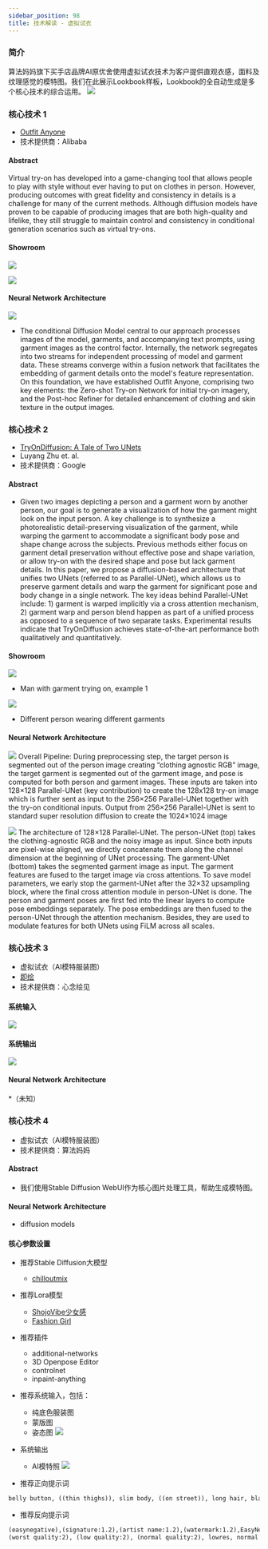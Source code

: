 ```yaml
---
sidebar_position: 98
title: 技术解读 - 虚拟试衣
---
```


### 简介
算法妈妈旗下买手店品牌AI原优舍使用虚拟试衣技术为客户提供直观衣感，面料及纹理感觉的模特图。我们在此展示Lookbook样板，Lookbook的全自动生成是多个核心技术的综合运用。
![](./20231224/lookbook.20240101.png)

### 核心技术 1
* [Outfit Anyone](https://humanaigc.github.io/outfit-anyone/)
* 技术提供商：Alibaba

#### Abstract
Virtual try-on has developed into a game-changing tool that allows people to play with style without ever having to put on clothes in person. However, producing outcomes with great fidelity and consistency in details is a challenge for many of the current methods. Although diffusion models have proven to be capable of producing images that are both high-quality and lifelike, they still struggle to maintain control and consistency in conditional generation scenarios such as virtual try-ons.

#### Showroom
![](./20231224/outfit.anyone.1.png)

![](./20231224/outfit.anyone.2.png)

#### Neural Network Architecture
![](./20231224/network.png)

* The conditional Diffusion Model central to our approach processes images of the model, garments, and accompanying text prompts, using garment images as the control factor. Internally, the network segregates into two streams for independent processing of model and garment data. These streams converge within a fusion network that facilitates the embedding of garment details onto the model's feature representation. On this foundation, we have established Outfit Anyone, comprising two key elements: the Zero-shot Try-on Network for initial try-on imagery, and the Post-hoc Refiner for detailed enhancement of clothing and skin texture in the output images.

### 核心技术 2
* [TryOnDiffusion: A Tale of Two UNets](https://tryondiffusion.github.io/)
* Luyang Zhu et. al.
* 技术提供商：Google

#### Abstract
* Given two images depicting a person and a garment worn by another person, our goal is to generate a visualization of how the garment might look on the input person. A key challenge is to synthesize a photorealistic detail-preserving visualization of the garment, while warping the garment to accommodate a significant body pose and shape change across the subjects. Previous methods either focus on garment detail preservation without effective pose and shape variation, or allow try-on with the desired shape and pose but lack garment details. In this paper, we propose a diffusion-based architecture that unifies two UNets (referred to as Parallel-UNet), which allows us to preserve garment details and warp the garment for significant pose and body change in a single network. The key ideas behind Parallel-UNet include: 1) garment is warped implicitly via a cross attention mechanism, 2) garment warp and person blend happen as part of a unified process as opposed to a sequence of two separate tasks. Experimental results indicate that TryOnDiffusion achieves state-of-the-art performance both qualitatively and quantitatively.

#### Showroom
![](./20231224/showroom.1.png)
* Man with garment trying on, example 1

![](./20231224/showroom.4.png)
* Different person wearing different garments

#### Neural Network Architecture
![](./20231224/overall_pipeline.png)
Overall Pipeline: During preprocessing step, the target person is segmented out of the person image creating “clothing agnostic RGB” image, the target garment is segmented out of the garment image, and pose is computed for both person and garment images. These inputs are taken into 128×128 Parallel-UNet (key contribution) to create the 128x128 try-on image which is further sent as input to the 256×256 Parallel-UNet together with the try-on conditional inputs. Output from 256×256 Parallel-UNet is sent to standard super resolution diffusion to create the 1024×1024 image

![](./20231224/parallel_unet_128.png)
The architecture of 128×128 Parallel-UNet. The person-UNet (top) takes the clothing-agnostic RGB and the noisy image as input. Since both inputs are pixel-wise aligned, we directly concatenate them along the channel dimension at the beginning of UNet processing. The garment-UNet (bottom) takes the segmented garment image as input. The garment features are fused to the target image via cross attentions. To save model parameters, we early stop the garment-UNet after the 32×32 upsampling block, where the final cross attention module in person-UNet is done. The person and garment poses are first fed into the linear layers to compute pose embeddings separately. The pose embeddings are then fused to the person-UNet through the attention mechanism. Besides, they are used to modulate features for both UNets using FiLM across all scales.

### 核心技术 3
* 虚拟试衣（AI模特服装图）
* [即绘](https://aigc.trydiffusion.com/#/home)
* 技术提供商：心念绘见

#### 系统输入
![](./20231224/in.png)

#### 系统输出
![](./20231224/out.png)

#### Neural Network Architecture
*（未知）

### 核心技术 4
* 虚拟试衣（AI模特服装图）
* 技术提供商：算法妈妈

#### Abstract
* 我们使用Stable Diffusion WebUI作为核心图片处理工具，帮助生成模特图。

#### Neural Network Architecture
* diffusion models

#### 核心参数设置
* 推荐Stable Diffusion大模型
  * [chilloutmix](https://civitai.com/models/6424?modelVersionId=11745)
* 推荐Lora模型
  * [ShojoVibe少女感](https://civitai.com/models/13213?modelVersionId=16557)
  * [Fashion Girl](https://civitai.com/models/8217?modelVersionId=67935)
* 推荐插件
  * additional-networks
  * 3D Openpose Editor
  * controlnet
  * inpaint-anything
* 推荐系统输入，包括：
  * 纯底色服装图
  * 蒙版图
  * 姿态图
![](./20231224/system.in.png)

* 系统输出
  * AI模特照
![](./20231224/system.out.png)

* 推荐正向提示词
```md
belly button, ((thin thighs)), slim body, ((on street)), long hair, black hair, ockings, best quality, amazing, {Scenes with extreme detail {{{extremely deCF}}}}, {{beautiful detailed background}}
```

* 推荐反向提示词
```md
(easynegative),(signature:1.2),(artist name:1.2),(watermark:1.2),EasyNegative, nsfw, (worst quality, low quality:1.4), lowres, bad anatomy, (bad hands), mutated hand, text, error, missing fingers, extra digit, fewer digits, cropped, jpeg artifacts, jpeg artefacts, (patreon logo, signature, watermark, username, artist name:1.3), bad proportions, bad anatomy, malformed, mutated, anatomical nonsense, bad proportions, disfigured, ugly, gross proportions ,mutation, disfigured, deformed, (mutation), (poorly drawn), (abs, muscular, ribs:1.2), (hand error:1.3), (more than two hands:1.3),
(worst quality:2), (low quality:2), (normal quality:2), lowres, normal quality, ((monochrome)), ((grayscale)), skin spots, acnes, skin blemishes, age spot, backlight,(ugly:1.331), (duplicate:1.331), (morbid:1.21), (mutilated:1.21), (tranny:1.331), deformed eyes, deformed lips, mutated hands, (poorly drawn hands:1.331), blurry, (bad anatomy:1.21), (bad proportions:1.331), three arms, extra limbs, extra legs, extra arms, extra hands, (more than 2 nipples:1.331), (missing arms:1.331), (extra legs:1.331), (fused fingers:1.61051), (too many fingers:1.61051), (unclear eyes:1.331), bad hands, missing fingers, extra digit, (futa:1.1), bad body, pubic hair, glans, easynegative, three feet, four feet,
```